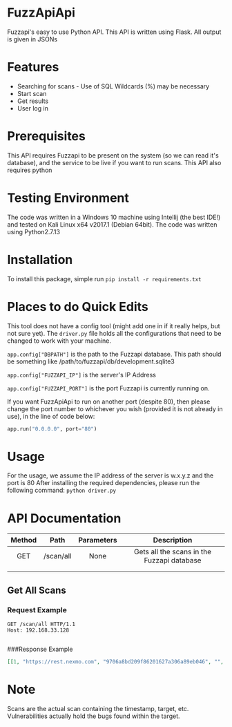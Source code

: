 # FuzzApiApi
Fuzzapi's easy to use Python API. This API is written using Flask. All output is given in JSONs

# Features
* Searching for scans - Use of SQL Wildcards (%) may be necessary
* Start scan
* Get results
* User log in

# Prerequisites
This API requires Fuzzapi to be present on the system (so we can read it's database), and the service to be live if you want to run scans. 
This API also requires python

# Testing Environment
The code was written in a Windows 10 machine using Intellij (the best IDE!) and tested on Kali Linux x64 v2017.1 (Debian 64bit). The code was written using Python2.7.13

# Installation
To install this package, simple run `pip install -r requirements.txt`

# Places to do Quick Edits
This tool does not have a config tool (might add one in if it really helps, but not sure yet). The `driver.py` file holds all the configurations that need to be changed to work with your machine. 

`app.config["DBPATH"]` is the path to the Fuzzapi database. This path should be something like /path/to/fuzzapi/db/development.sqlite3

`app.config["FUZZAPI_IP"]` is the server's IP Address

`app.config["FUZZAPI_PORT"]` is the port Fuzzapi is currently running on. 

If you want FuzzApiApi to run on another port (despite 80), then please change the port number to whichever you wish (provided it is not already in use), in the line of code below:

```python
app.run("0.0.0.0", port="80")
```

# Usage
For the usage, we assume the IP address of the server is w.x.y.z and the port is 80
After installing the required dependencies, please run the following command:
`python driver.py`

# API Documentation

| Method 	|    Path   	| Parameters 	|                 Description                	|
|:------:	|:---------:	|:----------:	|:------------------------------------------:	|
|   GET  	| /scan/all 	|    None    	| Gets all the scans in the Fuzzapi database 	|
|        	|           	|            	|                                            	|
|        	|           	|            	|                                            	|

## Get All Scans
### Request Example
```
GET /scan/all HTTP/1.1
Host: 192.168.33.128


```
###Response Example
```json
[[1, "https://rest.nexmo.com", "9706a8bd209f86201627a306a89eb046", "", "[\"GET\"]", "", "2017-07-26 02:50:18.344585", "2017-07-26 02:50:45.136466", null, 1, "completed"]]
```





# Note
Scans are the actual scan containing the timestamp, target, etc. Vulnerabilities actually hold the bugs found within the target.